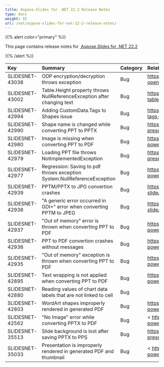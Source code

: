 ```yaml
---
title: Aspose.Slides for .NET 22.2 Release Notes
type: docs
weight: 55
url: /net/aspose-slides-for-net-22-2-release-notes/
---
```


{{% alert color="primary" %}} 

This page contains release notes for [ Aspose.Slides for .NET 22.2](https://www.nuget.org/packages/Aspose.Slides.NET/)

{{% /alert %}} 

|**Key**|**Summary**|**Category**|**Related Documentation**|
| :- | :- | :- | :- |
|SLIDESNET-43038|ODP encryption/decryption throws exception|Bug|<https://docs.aspose.com/slides/net/convert-openoffice-odp/>
|SLIDESNET-43002|Table.Height property throws NullReferenceException after changing text|Bug|<https://docs.aspose.com/slides/net/powerpoint-table/>
|SLIDESNET-42994|Adding CustomData.Tags to Shapes issue |Bug|<https://docs.aspose.com/slides/net/managing-tags-and-custom-data/>
|SLIDESNET-42990|Shape name is changed while converting PPT to PPTX|Bug|<https://docs.aspose.com/slides/net/save-presentation/>
|SLIDESNET-42980|Image is missing when converting PPT to PDF|Bug|<https://docs.aspose.com/slides/net/convert-powerpoint-to-pdf/>
|SLIDESNET-42979|Loading PPT file throws NotImplementedException|Bug|<https://docs.aspose.com/slides/net/open-presentation/>
|SLIDESNET-42977|Regression: Saving to pdf throws exception System.NullReferenceException|Bug|<https://docs.aspose.com/slides/net/convert-powerpoint-to-pdf/>
|SLIDESNET-42939|PPTM/PPTX to JPG convertion crashes|Bug|<https://docs.aspose.com/slides/net/convert-slide/>
|SLIDESNET-42938|"A generic error occurred in GDI+" error when converting PPTM to JPEG|Bug|<https://docs.aspose.com/slides/net/convert-slide/>
|SLIDESNET-42937|"Out of memory" error is thrown when converting PPT to PDF|Bug|<https://docs.aspose.com/slides/net/convert-powerpoint-to-pdf/>
|SLIDESNET-42936|PPT to PDF convertion crashes without messages|Bug|<https://docs.aspose.com/slides/net/convert-powerpoint-to-pdf/>
|SLIDESNET-42935|"Out of memory" exception is thrown when converting PPT to PDF|Bug|<https://docs.aspose.com/slides/net/convert-powerpoint-to-pdf/>
|SLIDESNET-42895|Text wrapping is not applied when converting PPT to PDF|Bug|<https://docs.aspose.com/slides/net/convert-powerpoint-to-pdf/>
|SLIDESNET-42880|Reading values of chart data labels that are not linked to cell|Bug|
|SLIDESNET-42803|WordArt shapes improperly rendered in generated PDF|Bug|<https://docs.aspose.com/slides/net/convert-powerpoint-to-pdf/>
|SLIDESNET-42562|"No Image" error while converting PPTX to PDF|Bug|< https://docs.aspose.com/slides/net/convert-powerpoint-to-pdf/>
|SLIDESNET-35513|Slide background is lost after saving PPTX to PPS|Bug|<https://docs.aspose.com/slides/net/save-presentation/>
|SLIDESNET-35033|Presentation is improperly rendered in generated PDF and thumbnail|Bug|< https://docs.aspose.com/slides/net/convert-powerpoint-to-pdf/>
